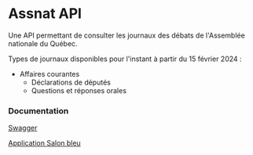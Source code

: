 # Assnat API

Une API permettant de consulter les journaux des débats de l'Assemblée nationale du Québec.

Types de journaux disponibles pour l'instant à partir du 15 février 2024 :

- Affaires courantes
    - Déclarations de députés
    - Questions et réponses orales

### Documentation

[Swagger](https://api.salonbleu.quebec/documentation)

[Application Salon bleu](https://www.salonbleu.quebec)